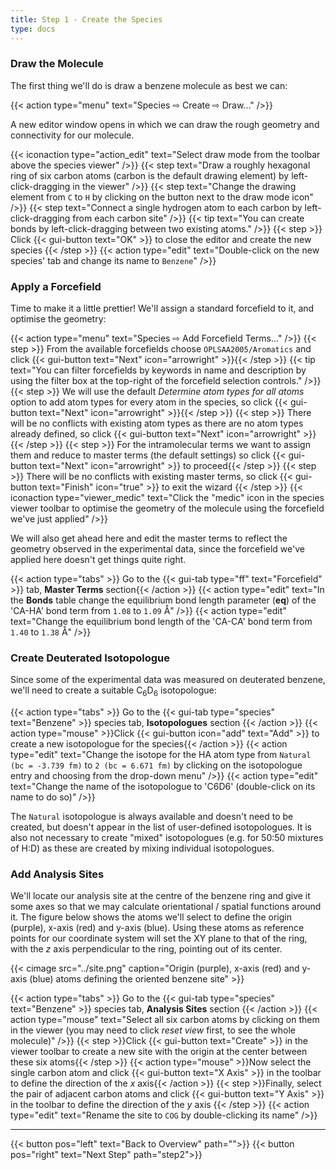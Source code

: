 ```yaml
---
title: Step 1 - Create the Species
type: docs
---
```



### Draw the Molecule

The first thing we'll do is draw a benzene molecule as best we can:

{{< action type="menu" text="Species &#8680; Create &#8680; Draw..." />}}

A new editor window opens in which we can draw the rough geometry and connectivity for our molecule.

{{< iconaction type="action_edit" text="Select draw mode from the toolbar above the species viewer" />}}
{{< step text="Draw a roughly hexagonal ring of six carbon atoms (carbon is the default drawing element) by left-click-dragging in the viewer" />}}
{{< step text="Change the drawing element from `C` to `H` by clicking on the button next to the draw mode icon" />}}
{{< step text="Connect a single hydrogen atom to each carbon by left-click-dragging from each carbon site" />}}
{{< tip text="You can create bonds by left-click-dragging between two existing atoms." />}}
{{< step >}} Click {{< gui-button text="OK" >}} to close the editor and create the new species {{< /step >}}
{{< action type="edit" text="Double-click on the new species' tab and change its name to `Benzene`" />}}

### Apply a Forcefield

Time to make it a little prettier!  We'll assign a standard forcefield to it, and optimise the geometry:

{{< action type="menu" text="Species &#8680; Add Forcefield Terms..." />}}
{{< step >}} From the available forcefields choose `OPLSAA2005/Aromatics` and click {{< gui-button text="Next" icon="arrowright" >}}{{< /step >}}
{{< tip text="You can filter forcefields by keywords in name and description by using the filter box at the top-right of the forcefield selection controls." />}}
{{< step >}} We will use the default _Determine atom types for all atoms_ option to add atom types for every atom in the species, so click {{< gui-button text="Next" icon="arrowright" >}}{{< /step >}}
{{< step >}} There will be no conflicts with existing atom types as there are no atom types already defined, so click {{< gui-button text="Next" icon="arrowright" >}}{{< /step >}}
{{< step >}} For the intramolecular terms we want to assign them and reduce to master terms (the default settings) so click {{< gui-button text="Next" icon="arrowright" >}} to proceed{{< /step >}}
{{< step >}} There will be no conflicts with existing master terms, so click {{< gui-button text="Finish" icon="true" >}} to exit the wizard {{< /step >}}
{{< iconaction type="viewer_medic" text="Click the \"medic\" icon in the species viewer toolbar to optimise the geometry of the molecule using the forcefield we've just applied" />}}


We will also get ahead here and edit the master terms to reflect the geometry observed in the experimental data, since the forcefield we've applied here doesn't get things quite right.

{{< action type="tabs" >}} Go to the {{< gui-tab type="ff"  text="Forcefield" >}} tab, **Master Terms** section{{< /action >}}
{{< action type="edit" text="In the **Bonds** table change the equilibrium bond length parameter (**eq**) of the 'CA-HA' bond term from `1.08` to `1.09` &#8491;" />}}
{{< action type="edit" text="Change the equilibrium bond length of the 'CA-CA' bond term from `1.40` to `1.38` &#8491;" />}}

### Create Deuterated Isotopologue

Since some of the experimental data was measured on deuterated benzene, we'll need to create a suitable C<sub>6</sub>D<sub>6</sub> isotopologue:

{{< action type="tabs" >}} Go to the {{< gui-tab type="species"  text="Benzene" >}} species tab, **Isotopologues** section {{< /action >}}
{{< action type="mouse" >}}Click {{< gui-button icon="add" text="Add" >}} to create a new isotopologue for the species{{< /action >}}
{{< action type="edit" text="Change the isotope for the HA atom type from `Natural (bc = -3.739 fm)` to `2 (bc = 6.671 fm)` by clicking on the isotopologue entry and choosing from the drop-down menu" />}}
{{< action type="edit" text="Change the name of the isotopologue to 'C6D6' (double-click on its name to do so)" />}}


The `Natural` isotopologue is always available and doesn't need to be created, but doesn't appear in the list of user-defined isotopologues. It is also not necessary to create "mixed" isotopologues (e.g. for 50:50 mixtures of H:D) as these are created by mixing individual isotopologues.

### Add Analysis Sites

We'll locate our analysis site at the centre of the benzene ring and give it some axes so that we may calculate orientational / spatial functions around it. The figure below shows the atoms we'll select to define the origin (purple), x-axis (red) and y-axis (blue). Using these atoms as reference points for our coordinate system will set the XY plane to that of the ring, with the _z_ axis perpendicular to the ring, pointing out of its center.

{{< cimage src="../site.png" caption="Origin (purple), x-axis (red) and y-axis (blue) atoms defining the oriented benzene site" >}}

{{< action type="tabs" >}} Go to the {{< gui-tab type="species"  text="Benzene" >}} species tab, **Analysis Sites** section {{< /action >}}
{{< action type="mouse" text="Select all six carbon atoms by clicking on them in the viewer (you may need to click _reset view_ first, to see the whole molecule)" />}}
{{< step >}}Click {{< gui-button text="Create" >}} in the viewer toolbar to create a new site with the origin at the center between these six atoms{{< /step >}}
{{< action type="mouse" >}}Now select the single carbon atom and click {{< gui-button text="X Axis" >}} in the toolbar to define the direction of the _x_ axis{{< /action >}}
{{< step >}}Finally, select the pair of adjacent carbon atoms and click {{< gui-button text="Y Axis" >}} in the toolbar to define the direction of the _y_ axis {{< /step >}}
{{< action type="edit" text="Rename the site to `COG` by double-clicking its name" />}}


* * *
{{< button pos="left" text="Back to Overview" path="">}}
{{< button pos="right" text="Next Step" path="step2">}}
